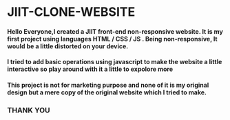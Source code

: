 # JIIT-CLONE-WEBSITE

<h4>Hello Everyone,I created a JIIT front-end non-responsive website. It is my first project using languages HTML / CSS / JS . Being non-responsive, It would be a little distorted on your device. </h4>
<h4>I tried to add basic operations using javascript to make the website a little interactive so play around with it a little to expolore more </h4>
<h4>This project is not for marketing purpose and none of it is my original design but a mere copy of the original website which I tried to make.</h4>
<h3>THANK YOU</h3>
